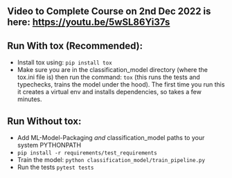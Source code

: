 ## Video to Complete Course on 2nd Dec 2022 is here: https://youtu.be/5wSL86Yi37s


## Run With tox (Recommended):
- Install tox using: `pip install tox`
- Make sure you are in the classification_model directory (where the tox.ini file is) then run the command: `tox` (this runs the tests and typechecks, trains the model under the hood). The first time you run this it creates a virtual env and installs
dependencies, so takes a few minutes.

## Run Without tox:
- Add ML-Model-Packaging *and* classification_model paths to your system PYTHONPATH
- `pip install -r requirements/test_requirements`
- Train the model: `python classification_model/train_pipeline.py`
- Run the tests `pytest tests`
